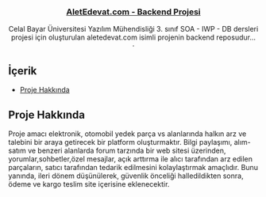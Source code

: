<p align="center">
  <a href="https://github.com/Gucal/Alet-Edevat-Backend">
      <h3 align="center">AletEdevat.com -  Backend Projesi</h3>
  </a>

  <p align="center">
    Celal Bayar Üniversitesi Yazılım Mühendisliği 3. sınıf SOA - IWP - DB dersleri projesi için oluşturulan aletedevat.com isimli projenin backend reposudur...
    <br />
    ·
  </p>
</p>

## İçerik

- [Proje Hakkında](#proje-hakkında)

## Proje Hakkında

Proje amacı elektronik, otomobil yedek parça vs alanlarında halkın arz ve talebini bir araya getirecek bir platform oluşturmaktır. Bilgi paylaşımı, alım-satım ve benzeri alanlarda forum tarzında bir web sitesi üzerinden, yorumlar,sohbetler,özel mesajlar, açık arttırma ile alıcı tarafından arz edilen parçaların, satıcı tarafından tedarik edilmesini kolaylaştırmak amaçlıdır. Bunu yanında, ileri dönem düşünülerek, güvenlik önceliği halledildikten sonra, ödeme ve kargo teslim site içerisine eklenecektir.
